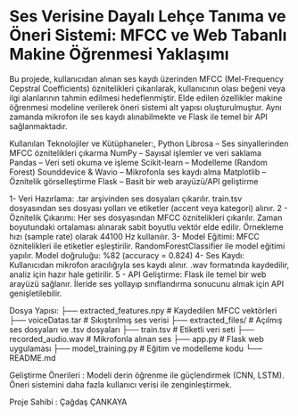 # Ses Verisine Dayalı Lehçe Tanıma ve Öneri Sistemi: MFCC ve Web Tabanlı Makine Öğrenmesi Yaklaşımı


Bu projede, kullanıcıdan alınan ses kaydı üzerinden MFCC (Mel-Frequency Cepstral Coefficients) öznitelikleri çıkarılarak, kullanıcının olası beğeni veya ilgi alanlarının tahmin edilmesi hedeflenmiştir.
Elde edilen özellikler makine öğrenmesi modeline verilerek öneri sistemi alt yapısı oluşturulmuştur. Aynı zamanda mikrofon ile ses kaydı alınabilmekte ve Flask ile temel bir API sağlanmaktadır.

Kullanılan Teknolojiler ve Kütüphaneler:,
Python
Librosa – Ses sinyallerinden MFCC öznitelikleri çıkarma
NumPy – Sayısal işlemler ve veri saklama
Pandas – Veri seti okuma ve işleme
Scikit-learn – Modelleme (Random Forest)
Sounddevice & Wavio – Mikrofonla ses kaydı alma
Matplotlib – Öznitelik görselleştirme
Flask – Basit bir web arayüzü/API geliştirme

1- Veri Hazırlama: .tar arşivinden ses dosyaları çıkarılır. train.tsv dosyasından ses dosyası yolları ve etiketler (accent veya kategori) alınır.
2 - Öznitelik Çıkarımı: Her ses dosyasından MFCC öznitelikleri çıkarılır. Zaman boyutundaki ortalaması alınarak sabit boyutlu vektör elde edilir. Örnekleme hızı (sample rate) olarak 44100 Hz kullanılır.
3- Model Eğitimi: MFCC öznitelikleri ile etiketler eşleştirilir. RandomForestClassifier ile model eğitimi yapılır. Model doğruluğu: %82 (accuracy = 0.824)
4- Ses Kaydı: Kullanıcıdan mikrofon aracılığıyla ses kaydı alınır. .wav formatında kaydedilir, analiz için hazır hale getirilir.
5 - API Geliştirme: Flask ile temel bir web arayüzü sağlanır. İleride ses yollayıp sınıflandırma sonucunu almak için API genişletilebilir.

Dosya Yapısı:
├── extracted_features.npy       # Kaydedilen MFCC vektörleri
├── voiceDatas.tar               # Sıkıştırılmış ses verisi
├── extracted_files/             # Açılmış ses dosyaları ve .tsv dosyaları
├── train.tsv                    # Etiketli veri seti
├── recorded_audio.wav           # Mikrofonla alınan ses
├── app.py                       # Flask web uygulaması
├── model_training.py            # Eğitim ve modelleme kodu
└── README.md

Geliştirme Önerileri : 
Modeli derin öğrenme ile güçlendirmek (CNN, LSTM). Öneri sistemini daha fazla kullanıcı verisi ile zenginleştirmek.

Proje Sahibi : Çağdaş ÇANKAYA
